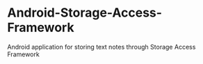 # Android-Storage-Access-Framework
Android application for storing text notes through Storage Access Framework
